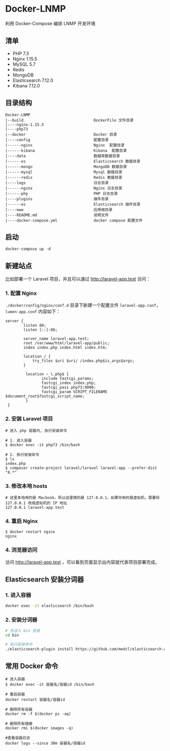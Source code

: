# Docker-LNMP

利用 Docker-Compose 编排 LNMP 开发环境  

## 清单

- PHP 7.3
- Nginx 1.15.5
- MySQL 5.7
- Redis
- MongoDB
- Elasticsearch 7.12.0
- Kibana 7.12.0

## 目录结构

```
Docker-LNMP
|--build                               DockerFile 文件目录
|----nginx-1.15.5
|----php73
|--docker                              Docker 目录
|----config                            配置目录
|------nginx                           Nginx  配置目录
|------kibana                          Kibana  配置目录
|----data                              数据库数据目录
|------es                              Elasticsearch 数据目录
|------mongo                           MongoDB 数据目录
|------mysql                           Mysql 数据目录
|------redis                           Redis 数据目录
|----logs                              日志目录
|------nginx                           Nginx 日志目录
|------php                             PHP 日志目录
|----plugins                           插件目录
|------es                              Elasticsearch 插件目录
|----www                               应用根目录
|----README.md                         说明文件
|----docker-compose.yml                docker compose 配置文件
```

## 启动

```shell
docker-compose up -d
```

## 新建站点

比如部署一个 Laravel 项目，并且可以通过 http://laravel-app.test 访问：

### 1. 配置 Nginx

`./docker/config/nginx/conf.d` 目录下新建一个配置文件 `laravel-app.conf`，`lumen-app.conf` 内容如下：  

```nginx
server {
        listen 80;
        listen [::]:80;

        server_name laravel-app.test;
        root /var/www/html/laravel-app/public;
        index index.php index.html index.htm;

        location / {
            try_files $uri $uri/ /index.php$is_args$args;
        }

         location ~ \.php$ {
                include fastcgi_params;
                fastcgi_index index.php;
                fastcgi_pass php73:9000;
                fastcgi_param SCRIPT_FILENAME $document_root$fastcgi_script_name;
         }
 }
```

### 2. 安装 Laravel 项目

```shell
# 进入 php 容器内, 执行安装命令

# 1. 进入容器
$ docker exec -it php73 /bin/bash

# 2. 执行安装命令
$ ls
index.php
$ composer create-project laravel/laravel laravel-app --prefer-dist "8.*"
```

### 3. 修改本地 hosts 

```
# 这里本地用的是 Macbook，所以这里填的是 127.0.0.1，如果你用的是虚拟机，需要将 127.0.0.1 改成虚拟机的 IP 地址
127.0.0.1 laravel-app.test
```

### 4. 重启 Nginx

```shell
$ docker restart nginx
nginx
```

### 4. 浏览器访问

访问 http://laravel-app.test ，可以看到页面显示出内容就代表项目部署完成。  

## Elasticsearch 安装分词器

### 1. 进入容器

```bash
docker exec -it elasticsearch /bin/bash
```

### 2. 安装分词器

```bash
# 先进入 bin 目录
cd bin

# 执行安装命令
./elasticsearch-plugin install https://github.com/medcl/elasticsearch-analysis-ik/releases/download/v7.12.0/elasticsearch-analysis-ik-7.12.0.zip
```

## 常用 Docker 命令

```shell
# 进入容器
$ docker exec -it 容器名/容器id /bin/bash

# 重启容器
docker restart 容器名/容器id

# 删除所有容器
docker rm -f $(docker ps -aq)  

# 删除所有镜像
docker rmi $(docker images -q)

#查看容器日志
docker logs --since 30m 容器名/容器id
```

